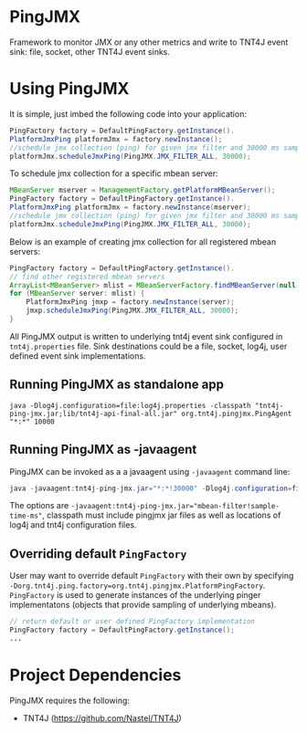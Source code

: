 # PingJMX
Framework to monitor JMX or any other metrics and write to TNT4J event sink: file, socket, other TNT4J event sinks.

# Using PingJMX
It is simple, just imbed the following code into your application:
```java
PingFactory factory = DefaultPingFactory.getInstance().
PlatformJmxPing platformJmx = factory.newInstance();
//schedule jmx collection (ping) for given jmx filter and 30000 ms sampling period
platformJmx.scheduleJmxPing(PingJMX.JMX_FILTER_ALL, 30000);
```
To schedule jmx collection for a specific mbean server:
```java
MBeanServer mserver = ManagementFactory.getPlatformMBeanServer();
PingFactory factory = DefaultPingFactory.getInstance().
PlatformJmxPing platformJmx = factory.newInstance(mserver);
//schedule jmx collection (ping) for given jmx filter and 30000 ms sampling period
platformJmx.scheduleJmxPing(PingJMX.JMX_FILTER_ALL, 30000);
```
Below is an example of creating jmx collection for all registered mbean servers:
```java
PingFactory factory = DefaultPingFactory.getInstance().
// find other registered mbean servers
ArrayList<MBeanServer> mlist = MBeanServerFactory.findMBeanServer(null);
for (MBeanServer server: mlist) {
	PlatformJmxPing jmxp = factory.newInstance(server);
	jmxp.scheduleJmxPing(PingJMX.JMX_FILTER_ALL, 30000);
}
```
All PingJMX output is written to underlying tnt4j event sink configured in `tnt4j.properties` file. Sink destinations could be a file, socket, log4j, user defined event sink implementations.

## Running PingJMX as standalone app
```
java -Dlog4j.configuration=file:log4j.properties -classpath "tnt4j-ping-jmx.jar;lib/tnt4j-api-final-all.jar" org.tnt4j.pingjmx.PingAgent "*:*" 10000 
```

## Running PingJMX as -javaagent
PingJMX can be invoked as a a javaagent using `-javaagent` command line:
```java
java -javaagent:tnt4j-ping-jmx.jar="*:*!30000" -Dlog4j.configuration=file:log4j.properties -Dtnt4j.config=tnt4j.properties -classpath "tnt4j-ping-jmx.jar;lib/tnt4j-api-final-all.jar" your.class.name your-args
```
The options are `-javaagent:tnt4j-ping-jmx.jar="mbean-filter!sample-time-ms"`, classpath must include pingjmx jar files as well as locations of log4j and tnt4j configuration files.

## Overriding default `PingFactory`
User may want to override default `PingFactory` with their own by specifying `-Dorg.tnt4j.ping.factory=org.tnt4j.pingjmx.PlatformPingFactory`. `PingFactory` is used to generate instances of the underlying pinger implementatons (objects that provide sampling of underlying mbeans).
```java
// return default or user defined PingFactory implementation
PingFactory factory = DefaultPingFactory.getInstance();
...
```
# Project Dependencies
PingJMX requires the following:
* TNT4J (https://github.com/Nastel/TNT4J)
